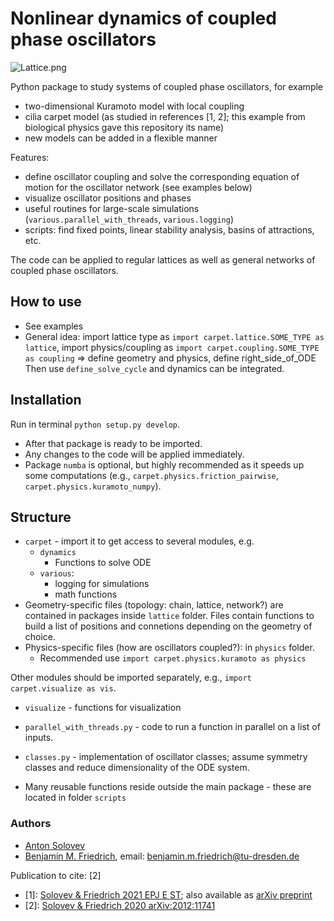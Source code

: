 # Nonlinear dynamics of coupled phase oscillators

![Lattice.png](../assets/lattice.png)

Python package to study systems of coupled phase oscillators, for example
- two-dimensional Kuramoto model with local coupling
- cilia carpet model (as studied in references [1, 2]; this example from biological physics gave this repository its name)
- new models can be added in a flexible manner

Features:
- define oscillator coupling and solve the corresponding equation of motion for the oscillator network (see examples below)
- visualize oscillator positions and phases 
- useful routines for large-scale simulations (`various.parallel_with_threads`, `various.logging`)
- scripts: find fixed points, linear stability analysis, basins of attractions, etc.

The code can be applied to regular lattices as well as general networks of coupled phase oscillators.



## How to use

- See examples
- General idea: import lattice type as `import carpet.lattice.SOME_TYPE as lattice`,
                import physics/coupling as `import carpet.coupling.SOME_TYPE as coupling`
                => define geometry and physics, define right_side_of_ODE
                Then use `define_solve_cycle` and dynamics can be integrated.

## Installation
Run in terminal `python setup.py develop`. 
- After that package is ready to be imported.
- Any changes to the code will be applied immediately.
- Package `numba` is optional, but highly recommended as it speeds up some computations
  (e.g., `carpet.physics.friction_pairwise`, `carpet.physics.kuramoto_numpy`).

## Structure
- `carpet` - import it to get access to several modules, e.g.
    - `dynamics` 
      - Functions to solve ODE
    - `various`: 
      - logging for simulations
      - math functions
-  Geometry-specific files (topology: chain, lattice, network?) 
   are contained in packages inside `lattice` folder. 
   Files contain functions to build a list of positions and connetions depending on the geometry of choice.
- Physics-specific files (how are oscillators coupled?): in `physics` folder.
  - Recommended use `import carpet.physics.kuramoto as physics` 
  
Other modules should be imported separately, e.g., `import carpet.visualize as vis`.

- `visualize` - functions for visualization

- `parallel_with_threads.py`  - code to run a function in parallel on a list of inputs.
- `classes.py` - implementation of oscillator classes; assume symmetry classes and reduce dimensionality of the ODE system.
- Many reusable functions reside outside the main package - these are located in folder `scripts`

### Authors

- [Anton Solovev](https://github.com/icemtel)
- [Benjamin M. Friedrich](https://cfaed.tu-dresden.de/friedrich-home), email: benjamin.m.friedrich@tu-dresden.de

Publication to cite: [2]

- [1]: [Solovev & Friedrich 2021 EPJ E ST](https://link.springer.com/article/10.1140/epje/s10189-021-00016-x);  also available as [arXiv preprint](https://arxiv.org/abs/2010.08111 ) 
- [2]: [Solovev & Friedrich 2020 arXiv:2012:11741](https://arxiv.org/abs/2012.11741)
